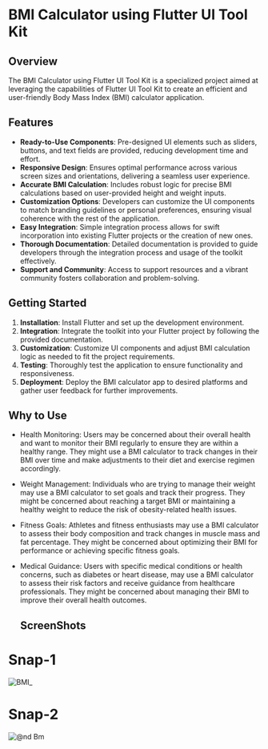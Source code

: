 # BMI Calculator using Flutter UI Tool Kit

## Overview

The BMI Calculator using Flutter UI Tool Kit is a specialized project aimed at leveraging the capabilities of Flutter UI Tool Kit to create an efficient and user-friendly Body Mass Index (BMI) calculator application. 
## Features

- **Ready-to-Use Components**: Pre-designed UI elements such as sliders, buttons, and text fields are provided, reducing development time and effort.
- **Responsive Design**: Ensures optimal performance across various screen sizes and orientations, delivering a seamless user experience.
- **Accurate BMI Calculation**: Includes robust logic for precise BMI calculations based on user-provided height and weight inputs.
- **Customization Options**: Developers can customize the UI components to match branding guidelines or personal preferences, ensuring visual coherence with the rest of the application.
- **Easy Integration**: Simple integration process allows for swift incorporation into existing Flutter projects or the creation of new ones.
- **Thorough Documentation**: Detailed documentation is provided to guide developers through the integration process and usage of the toolkit effectively.
- **Support and Community**: Access to support resources and a vibrant community fosters collaboration and problem-solving.

## Getting Started

1. **Installation**: Install Flutter and set up the development environment.
2. **Integration**: Integrate the toolkit into your Flutter project by following the provided documentation.
3. **Customization**: Customize UI components and adjust BMI calculation logic as needed to fit the project requirements.
4. **Testing**: Thoroughly test the application to ensure functionality and responsiveness.
5. **Deployment**: Deploy the BMI calculator app to desired platforms and gather user feedback for further improvements.

## Why to Use

- Health Monitoring: Users may be concerned about their overall health and want to monitor their BMI regularly to ensure they are within a healthy range. They might use a BMI calculator to track changes in their BMI over time and make adjustments to their diet and exercise regimen accordingly.

- Weight Management: Individuals who are trying to manage their weight may use a BMI calculator to set goals and track their progress. They might be concerned about reaching a target BMI or maintaining a healthy weight to reduce the risk of obesity-related health issues.

- Fitness Goals: Athletes and fitness enthusiasts may use a BMI calculator to assess their body composition and track changes in muscle mass and fat percentage. They might be concerned about optimizing their BMI for performance or achieving specific fitness goals.

- Medical Guidance: Users with specific medical conditions or health concerns, such as diabetes or heart disease, may use a BMI calculator to assess their risk factors and receive guidance from healthcare professionals. They might be concerned about managing their BMI to improve their overall health outcomes.
  ## ScreenShots
# Snap-1

![BMI_](https://github.com/Saurajit-Nayak/BMI_Calculator/assets/129572543/e756e3eb-02d2-41ac-86af-a0077a1e1f41)

# Snap-2

![@nd Bm](https://github.com/Saurajit-Nayak/BMI_Calculator/assets/129572543/48d15104-e9d7-4c5b-b699-fc12226622af)


  
